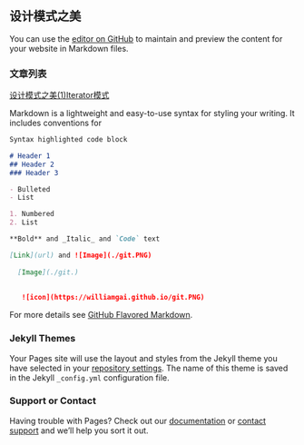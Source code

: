 ## 设计模式之美

You can use the [editor on GitHub](https://github.com/WilliamGai/WilliamGai.github.io/edit/master/README.md) to maintain and preview the content for your website in Markdown files.



### 文章列表

[设计模式之美(1)Iterator模式](https://williamgai.github.io/java/设计模式之美(1)Iterator模式) 
  
  
Markdown is a lightweight and easy-to-use syntax for styling your writing. It includes conventions for

```markdown
Syntax highlighted code block

# Header 1
## Header 2
### Header 3

- Bulleted
- List

1. Numbered
2. List

**Bold** and _Italic_ and `Code` text

[Link](url) and ![Image](./git.PNG)
  
  [Image](./git.)
  
   
   ![icon](https://williamgai.github.io/git.PNG)
```

For more details see [GitHub Flavored Markdown](https://guides.github.com/features/mastering-markdown/).

### Jekyll Themes

Your Pages site will use the layout and styles from the Jekyll theme you have selected in your [repository settings](https://github.com/WilliamGai/WilliamGai.github.io/settings). The name of this theme is saved in the Jekyll `_config.yml` configuration file.

### Support or Contact

Having trouble with Pages? Check out our [documentation](https://help.github.com/categories/github-pages-basics/) or [contact support](https://github.com/contact) and we’ll help you sort it out.
